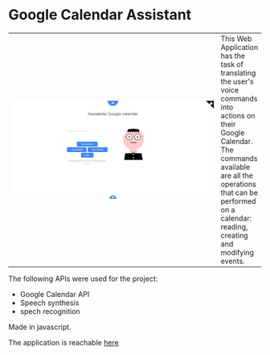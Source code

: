 # Google Calendar Assistant

<table>
  <td width="600" align="center">
    <img src="/img/screen.PNG" height="fill" width="fill" align="center">
  </td>
  <td>
    This Web Application has the task of translating the user's voice commands into actions on their Google Calendar. <br>
    The commands available are all the operations that can be performed on a calendar: reading, creating and modifying events. <br>
  </td>
</table>

The following APIs were used for the project:<br>
<ul>
  <li>Google Calendar API</li>
  <li>Speech synthesis</li>
  <li>spech recognition</li>
</ul>
Made in javascript.<br>

The application is reachable [here](https://limo01.github.io/assistenteVocale_googleCalendar/public_html/)
